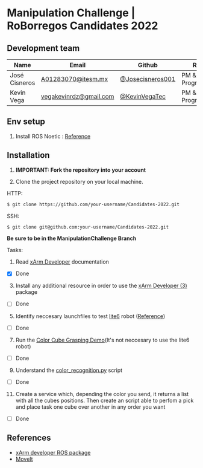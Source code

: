 # Manipulation Challenge | RoBorregos Candidates 2022

## Development team

| Name                    | Email                                                               | Github                                                       | Role      |
| ----------------------- | ------------------------------------------------------------------- | ------------------------------------------------------------ | --------- |
| José Cisneros | [A01283070@itesm.mx](mailto:A01283070@itesm.mx) | [@Josecisneros001](https://github.com/Josecisneros001) | PM & Programmer |
| Kevin Vega | [vegakevinrdz@gmail.com](mailto:vegakevinrdz@gmai.com) | [@KevinVegaTec](https://github.com/KevinVegaTec)   | PM & Programmer  |


## Env setup
1. Install ROS Noetic : [Reference](http://wiki.ros.org/noetic/Installation/Ubuntu)

## Installation

1. **IMPORTANT: Fork the repository into your account**

2. Clone the project repository on your local machine.

HTTP:
``` bash
$ git clone https://github.com/your-username/Candidates-2022.git
```

SSH:
``` bash 
$ git clone git@github.com:your-username/Candidates-2022.git
```

**Be sure to be in the ManipulationChallenge Branch**


Tasks:
1. Read [xArm Developer](https://github.com/xArm-Developer/xarm_ros) documentation
- [x] Done

3. Install any additional resource in order to use the [xArm Developer (3)](https://github.com/xArm-Developer/xarm_ros#3-preparations-before-using-this-package) package
- [ ] Done

5. Identify neccesary launchfiles to test [lite6](https://www.ufactory.cc/lite-6-collaborative-robot) robot ([Reference](https://github.com/xArm-Developer/xarm_ros#5-package-description--usage-guidance))
- [ ] Done

7. Run the [Color Cube Grasping Demo](https://github.com/xArm-Developer/xarm_ros#75-color-cube-grasping-demo)(It's not neccesary to use the lite6 robot)
- [ ] Done

9. Understand the [color_recognition.py](https://github.com/xArm-Developer/xarm_ros/blob/master/xarm_gazebo/scripts/color_recognition.py) script
- [ ] Done

11. Create a service which, depending the color you send, it returns a list with all the cubes positions. Then create an script able to perfom a pick and place task one cube over another in any order you want
- [ ] Done

## References
- [xArm developer ROS package](https://github.com/xArm-Developer/xarm_ros)
- [MoveIt](https://ros-planning.github.io/moveit_tutorials/)
